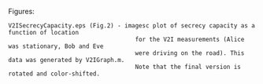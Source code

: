 

Figures:

    V2ISecrecyCapacity.eps (Fig.2) - imagesc plot of secrecy capacity as a function of location
                                        for the V2I measurements (Alice was stationary, Bob and Eve 
                                        were driving on the road). This data was generated by V2IGraph.m.
                                        Note that the final version is rotated and color-shifted.